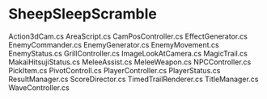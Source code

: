 # SheepSleepScramble

Action3dCam.cs
AreaScript.cs
CamPosController.cs
EffectGenerator.cs
EnemyCommander.cs
EnemyGenerator.cs
EnemyMovement.cs
EnemyStatus.cs
GrillController.cs
ImageLookAtCamera.cs
MagicTrail.cs
MakaiHitsujiStatus.cs
MeleeAssist.cs
MeleeWeapon.cs
NPCController.cs
PickItem.cs
PivotControll.cs
PlayerController.cs
PlayerStatus.cs
ResultManager.cs
ScoreDirector.cs
TimedTrailRenderer.cs
TitleManager.cs
WaveController.cs

